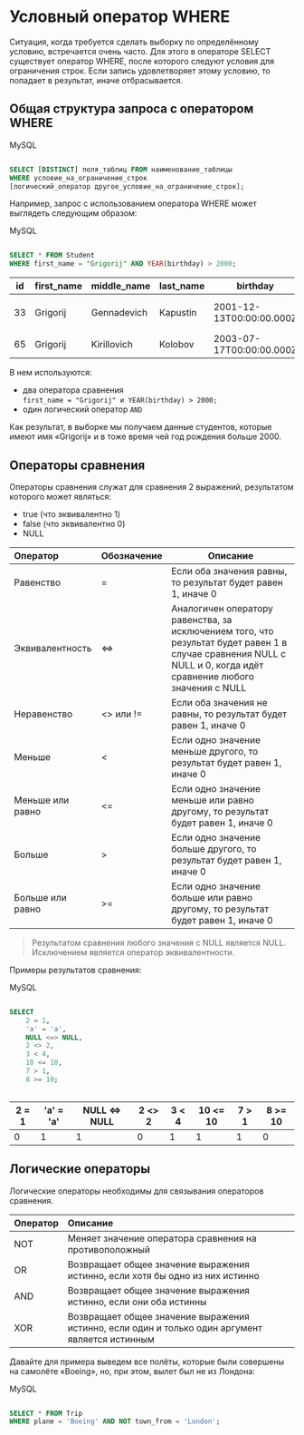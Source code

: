 
# Условный оператор WHERE

Ситуация, когда требуется сделать выборку по определённому условию, встречается очень часто. Для этого в операторе SELECT существует оператор WHERE, после которого следуют условия для ограничения строк. Если запись удовлетворяет этому условию, то попадает в результат, иначе отбрасывается.

## Общая структура запроса с оператором WHERE

MySQL

```sql

SELECT [DISTINCT] поля_таблиц FROM наименование_таблицы
WHERE условие_на_ограничение_строк
[логический_оператор другое_условие_на_ограничение_строк];

```

Например, запрос с использованием оператора WHERE может выглядеть следующим образом:

MySQL

```sql

SELECT * FROM Student
WHERE first_name = "Grigorij" AND YEAR(birthday) > 2000;

```

|id|first_name|middle_name|last_name|birthday|address|
|---|---|---|---|---|---|
|33|Grigorij|Gennadevich|Kapustin|2001-12-13T00:00:00.000Z|ul. Pervomajskaya, d. 45, kv. 6|
|65|Grigorij|Kirillovich|Kolobov|2003-07-17T00:00:00.000Z|ul. CHernova, d. 9, kv. 34|

В нем используются:

- два оператора сравнения  
	`first_name = "Grigorij" и YEAR(birthday) > 2000;`
- один логический оператор `AND`

Как результат, в выборке мы получаем данные студентов, которые имеют имя «Grigorij» и в тоже время чей год рождения больше 2000.

## Операторы сравнения

Операторы сравнения служат для сравнения 2 выражений, результатом которого может являться:

- true (что эквивалентно 1)
- false (что эквивалентно 0)
- NULL

|Оператор|Обозначение|Описание|
|:--|:--|---|
|Равенство|=|Если оба значения равны, то результат будет равен 1, иначе 0|
|Эквивалентность|<=>|Аналогичен оператору равенства, за исключением того, что результат будет равен 1 в случае сравнения NULL с NULL и 0, когда идёт сравнение любого значения с NULL|
|Неравенство|<> или !=|Если оба значения не равны, то результат будет равен 1, иначе 0|
|Меньше|<|Если одно значение меньше другого, то результат будет равен 1, иначе 0|
|Меньше или равно|<=|Если одно значение меньше или равно другому, то результат будет равен 1, иначе 0|
|Больше|>|Если одно значение больше другого, то результат будет равен 1, иначе 0|
|Больше или равно|>=|Если одно значение больше или равно другому, то результат будет равен 1, иначе 0|

> Результатом сравнения любого значения с NULL является NULL. Исключением является оператор эквивалентности.

Примеры результатов сравнения:

MySQL

```sql

SELECT
    2 = 1,
	'a' = 'a',
	NULL <=> NULL,
	2 <> 2,
	3 < 4,
	10 <= 10,
	7 > 1,
	8 >= 10;
	
```

| 2 = 1 | 'a' = 'a' | NULL <=> NULL | 2 <> 2 | 3 < 4 | 10 <= 10 | 7 > 1 | 8 >= 10 |
| ----- | --------- | ------------- | ------ | ----- | -------- | ----- | ------- |
| 0     | 1         | 1             | 0      | 1     | 1        | 1     | 0       |

## Логические операторы

Логические операторы необходимы для связывания операторов сравнения.

|Оператор|Описание|
|:--|:--|
|NOT|Меняет значение оператора сравнения на противоположный|
|OR|Возвращает общее значение выражения истинно, если хотя бы одно из них истинно|
|AND|Возвращает общее значение выражения истинно, если они оба истинны|
|XOR|Возвращает общее значение выражения истинно, если один и только один аргумент является истинным|

Давайте для примера выведем все полёты, которые были совершены на самолёте «Boeing», но, при этом, вылет был не из Лондона:

MySQL

```sql

SELECT * FROM Trip
WHERE plane = 'Boeing' AND NOT town_from = 'London';

```